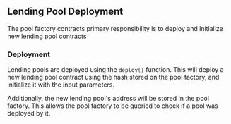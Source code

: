 ## Lending Pool Deployment

The pool factory contracts primary responsibility is to deploy and initialize new lending pool contracts

### Deployment

Lending pools are deployed using the `deploy()` function. This will deploy a new lending pool contract using the hash stored on the pool factory, and initialize it with the input parameters.

Additionally, the new lending pool's address will be stored in the pool factory. This allows the pool factory to be queried to check if a pool was deployed by it.
